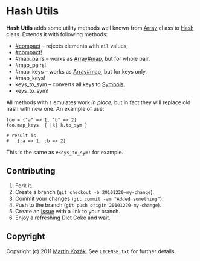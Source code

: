 Hash Utils
==========

**Hash Utils** adds some utility methods well known from [Array][1]
cl  ass to [Hash][2] class. Extends it with following methods:

* [#compact][3] – rejects elements with `nil` values,
* [#compact!][4]
* #map_pairs – works as [Array#map][5], but for whole pair,
* #map_pairs!
* #map_keys – works as [Array#map][5], but for keys only,
* #map_keys!
* keys_to_sym – converts all keys to [Symbols][6],
* keys_to_sym!

All methods with `!` emulates work *in place*, but in fact they will 
replace old hash with new one. An example of use: 

    foo = {"a" => 1, "b" => 2}
    foo.map_keys! { |k| k.to_sym }
    
    # result is 
    #   {:a => 1, :b => 2}
    
This is the same as `#keys_to_sym!` for example.

Contributing
------------

1. Fork it.
2. Create a branch (`git checkout -b 20101220-my-change`).
3. Commit your changes (`git commit -am "Added something"`).
4. Push to the branch (`git push origin 20101220-my-change`).
5. Create an [Issue][7] with a link to your branch.
6. Enjoy a refreshing Diet Coke and wait.


Copyright
---------

Copyright (c) 2011 [Martin Kozák][8]. See `LICENSE.txt` for
further details.

[1]: http://www.ruby-doc.org/core/classes/Array.html
[2]: http://www.ruby-doc.org/core/classes/Hash.html
[3]: http://www.ruby-doc.org/core/classes/Array.html#M000278
[4]: http://www.ruby-doc.org/core/classes/Array.html#M000279
[5]: http://www.ruby-doc.org/core/classes/Array.html#M000249
[6]: http://www.ruby-doc.org/core/classes/Symbol.html
[7]: http://github.com/martinkozak/hash-utils/issues
[8]: http://www.martinkozak.net/
